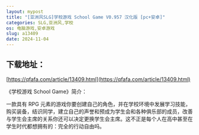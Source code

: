 ```yaml
---
layout: mypost
title: "[亚洲风SLG]学校游戏 School Game V0.957 汉化版 [pc+安卓]"
categories: SLG,亚洲风,学校
os: 电脑游戏,安卓游戏
slug: a13409
date: 2024-11-04
---
```


## 下载地址：

[https://qfafa.com/article/13409.html](https://qfafa.com/article/13409.html)

《学校游戏 School Game》简介：

一款具有 RPG 元素的游戏你要创建自己的角色，并在学校环境中发展学习技能，购买装备，结识同学，建立自己的声誉和预成为学生会和各种俱乐部的成员，改善与学生会主席的关系你还可以决定更换学生会主席。这不正是每个人在高中甚至在学生时代都想拥有的：完全的行动自由吗。